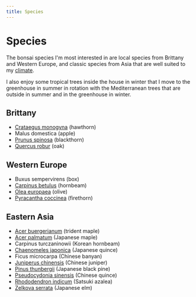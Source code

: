 ```yaml
---
title: Species
---
```


# Species

The bonsai species I'm most interested in are local species from Brittany and
Western Europe, and classic species from Asia that are well suited to my
[climate](/bonsai/about).

I also enjoy some tropical trees inside the house in winter that I move to the
greenhouse in summer in rotation with the Mediterranean trees that are outside
in summer and in the greenhouse in winter.

## Brittany

- [Crataegus monogyna](/bonsai/species/crataegus-monogyna) (hawthorn)
- Malus domestica (apple)
- [Prunus spinosa](/bonsai/species/prunus-spinosa) (blackthorn)
- [Quercus robur](/bonsai/species/quercus-robur) (oak)

## Western Europe

- Buxus sempervirens (box)
- [Carpinus betulus](/bonsai/species/carpinus-betulus) (hornbeam)
- [Olea europaea](/bonsai/species/olea-europaea) (olive)
- [Pyracantha coccinea](/bonsai/species/pyracantha-coccinea) (firethorn)

## Eastern Asia

- [Acer buergerianum](/bonsai/species/acer-buergerianum) (trident maple)
- [Acer palmatum](/bonsai/species/acer-palmatum) (Japanese maple)
- Carpinus turczaninowii (Korean hornbeam)
- [Chaenomeles japonica](/bonsai/species/chaenomeles-japonica) (Japanese quince)
- Ficus microcarpa (Chinese banyan)
- [Juniperus chinensis](/bonsai/species/juniperus-chinensis) (Chinese juniper)
- [Pinus thunbergii](/bonsai/species/pinus-thunbergii) (Japanese black pine)
- [Pseudocydonia sinensis](/bonsai/species/pseudocydonia-sinensis) (Chinese quince)
- [Rhododendron indicum](/bonsai/species/rhododendron-indicum) (Satsuki azalea)
- [Zelkova serrata](/bonsai/species/zelkova-serrata) (Japanese elm)
